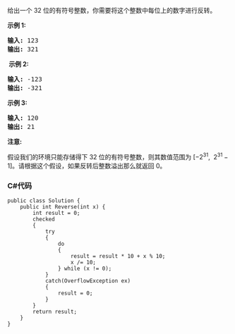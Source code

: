 <p>给出一个 32 位的有符号整数，你需要将这个整数中每位上的数字进行反转。</p>

<p><strong>示例&nbsp;1:</strong></p>

<pre><strong>输入:</strong> 123
<strong>输出:</strong> 321
</pre>

<p><strong>&nbsp;示例 2:</strong></p>

<pre><strong>输入:</strong> -123
<strong>输出:</strong> -321
</pre>

<p><strong>示例 3:</strong></p>

<pre><strong>输入:</strong> 120
<strong>输出:</strong> 21
</pre>

<p><strong>注意:</strong></p>

<p>假设我们的环境只能存储得下 32 位的有符号整数，则其数值范围为&nbsp;[&minus;2<sup>31</sup>,&nbsp; 2<sup>31&nbsp;</sup>&minus; 1]。请根据这个假设，如果反转后整数溢出那么就返回 0。</p>

### C#代码

```
public class Solution {
    public int Reverse(int x) {
        int result = 0;
        checked
        {
            try
            {
                do
                {
                    result = result * 10 + x % 10;
                    x /= 10;
                } while (x != 0);
            }
            catch(OverflowException ex)
            {
                result = 0;
            }   
        }
        return result;
    }
}
```